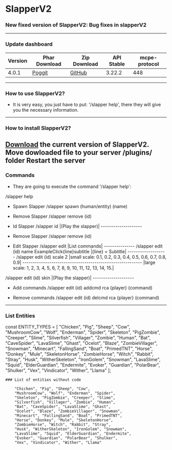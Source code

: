 # SlapperV2
### New fixed version of SlapperV2: Bug fixes in slapperV2
_________________________________________________________________________________________

### Update dashboard
| Version | Phar Download |	Zip Download | API Stable | mcpe-protocol |  
|-------|-------------|-------------|-----------|-------|
| 4.0.1 | [Poggit](https://poggit.pmmp.io/r/138705/SlapperV2_dev-30.phar) | [GitHub](https://github.com/fernanACM/SlapperV2/archive/refs/heads/main.zip) |3.22.2| 448 |
__________________________________________________________________________________________
### How to use SlapperV2?
* It is very easy, you just have to put: '/slapper help', there they will give you the necessary information.
-------------------------------------------------------------------------------------------------------------
### How to install SlapperV2?
[Download](https://poggit.pmmp.io/r/138705/SlapperV2_dev-30.phar) the current version of SlapperV2.
Move dowloaded file to your server /plugins/ folder
Restart the server
-------------------------------------------------------------------------------------------------------------
### Commands
* They are going to execute the command '/slapper help':

/slapper help
* Spawn Slapper 
/slapper spawn (human/entity) (name)
* Remove Slapper
/slapper remove (id)
* Id Slapper
/slapper id  |(Play the slapper)|
             --------------------
* Remove Slapper
/slapper remove (id)

* Edit Slapper
/slapper edit |List commands|
              ---------------
/slapper edit (id) name ExampleClick{line}subtitle  |{line} = Subtitle|
                                                    -------------------
/slapper edit (id) scale 2  |small scale: 0.1, 0.2, 0.3, 0.4, 0.5, 0.6, 0.7, 0.8, 0.9|
                            ----------------------------------------------------------
                            |large scale: 1, 2, 3, 4, 5, 6, 7, 8, 9, 10, 11, 12, 13, 14, 15.|
                            
/slapper edit (id) skin |(Play the slapper)|
                        --------------------
* Add commands
/slapper edit (id) addcmd rca {player} (command)

* Remove commands 
/slapper edit (id) delcmd rca {player} (command)
------------------------------------------------------------------------------------------------ 
 ### List Entities 
 const ENTITY_TYPES = [
        "Chicken", "Pig", "Sheep", "Cow",
        "MushroomCow", "Wolf", "Enderman", "Spider",
        "Skeleton", "PigZombie", "Creeper", "Slime",
        "Silverfish", "Villager", "Zombie", "Human",
        "Bat", "CaveSpider", "LavaSlime", "Ghast",
        "Ocelot", "Blaze", "ZombieVillager", "Snowman",
        "Minecart", "FallingSand", "Boat", "PrimedTNT",
        "Horse", "Donkey", "Mule", "SkeletonHorse",
        "ZombieHorse", "Witch", "Rabbit", "Stray",
        "Husk", "WitherSkeleton", "IronGolem", "Snowman",
        "LavaSlime", "Squid", "ElderGuardian", "Endermite",
        "Evoker", "Guardian", "PolarBear", "Shulker",
        "Vex", "Vindicator", "Wither", "Llama"
    ];
       
    ### List of entities without code
    
        "Chicken", "Pig", "Sheep", "Cow",
        "MushroomCow", "Wolf", "Enderman", "Spider",
        "Skeleton", "PigZombie", "Creeper", "Slime",
        "Silverfish", "Villager", "Zombie", "Human",
        "Bat", "CaveSpider", "LavaSlime", "Ghast",
        "Ocelot", "Blaze", "ZombieVillager", "Snowman",
        "Minecart", "FallingSand", "Boat", "PrimedTNT",
        "Horse", "Donkey", "Mule", "SkeletonHorse",
        "ZombieHorse", "Witch", "Rabbit", "Stray",
        "Husk", "WitherSkeleton", "IronGolem", "Snowman",
        "LavaSlime", "Squid", "ElderGuardian", "Endermite",
        "Evoker", "Guardian", "PolarBear", "Shulker",
        "Vex", "Vindicator", "Wither", "Llama"
